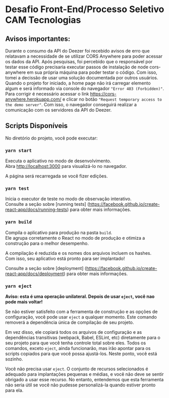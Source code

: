 # Desafio Front-End/Processo Seletivo CAM Tecnologias 

## Avisos importantes: 

Durante o consumo da API do Deezer foi recebido avisos de erro que relatavam a necessidade 
de se utilizar CORS Anywhere para poder acessar os dados da API. Após pesquisas, foi percebido
que o responsável por testar esse código precisaria executar passos de instalação de node
cors-anywhere em sua própria máquina para poder testar o código. 
Com isso, tomei a decissão de usar uma solução documentada por outros usuários. Quando o projeto for iniciado, a home page não irá carregar elemento algum e 
será informado via console do navegador `"Error 403 (Forbidden)"`. Para corrigir é necessário acessar o link https://cors-anywhere.herokuapp.com/ e clicar no botão `"Request temporary access to the demo server"`. Com isso, o navegador conseguirá realizar a comunicação com os servidores
da API do Deezer.

## Scripts Disponíveis

No diretório do projeto, você pode executar:

### `yarn start`

Executa o aplicativo no modo de desenvolvimento.\
Abra [http://localhost:3000](http://localhost:3000)  para visualizá-lo no navegador.

A página será recarregada se você fizer edições.

### `yarn test`

Inicia o executor de teste no modo de observação interativo.\
Consulte a seção sobre [running tests] (https://facebook.github.io/create-react-app/docs/running-tests) para obter mais informações.

### `yarn build`

Compila o aplicativo para produção na pasta `build`. \
Ele agrupa corretamente o React no modo de produção e otimiza a construção para o melhor desempenho.

A compilação é reduzida e os nomes dos arquivos incluem os hashes.\
Com isso, seu aplicativo está pronto para ser implantado!

Consulte a seção sobre [deployment] (https://facebook.github.io/create-react-app/docs/deployment) para obter mais informações.

### `yarn eject`

**Aviso: esta é uma operação unilateral. Depois de usar `eject`, você nao pode mais voltar!**

Se não estiver satisfeito com a ferramenta de construção e as opções de configuração, você pode usar `eject` a qualquer momento. Este comando removerá a dependência única de compilação de seu projeto.

Em vez disso, ele copiará todos os arquivos de configuração e as dependências transitivas (webpack, Babel, ESLint, etc) diretamente para o seu projeto para que você tenha controle total sobre eles. Todos os comandos, exceto `eject`, ainda funcionarão, mas irão apontar para os scripts copiados para que você possa ajustá-los. Neste ponto, você está sozinho.

Você não precisa usar `eject`. O conjunto de recursos selecionados é adequado para implantações pequenas e médias, e você não deve se sentir obrigado a usar esse recurso. No entanto, entendemos que esta ferramenta não seria útil se você não pudesse personalizá-la quando estiver pronto para ela.




